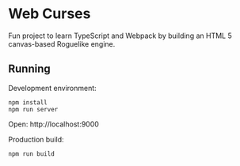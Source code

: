 # Web Curses

Fun project to learn TypeScript and Webpack by building an HTML 5
canvas-based Roguelike engine.

## Running

Development environment:

    npm install
    npm run server

Open: http://localhost:9000

Production build:

    npm run build
